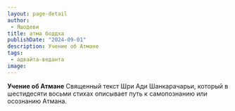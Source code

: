 ```yaml
---
layout: page-detail
author:
 - Яшодеви
title: атма боддха
publishDate: "2024-09-01"
description: Учение об Атмане
tags:
 - адвайта-веданта
image: 
---
```


__Учение об Атмане__
Священный текст Шри Ади Шанкарачарьи, который в шестидесяти восьми стихах описывает путь к самопознанию или осознанию Атмана.


